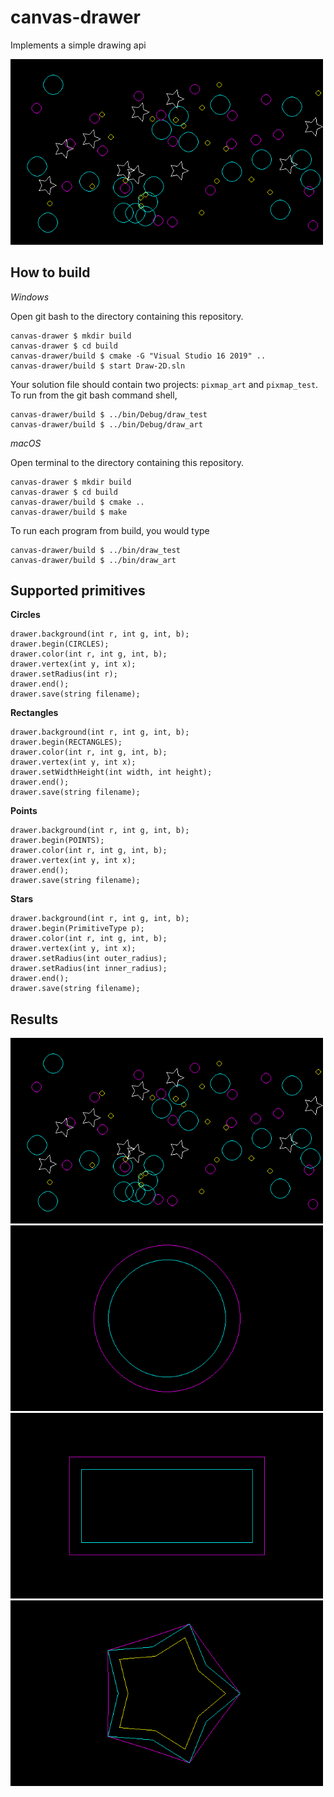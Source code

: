 # canvas-drawer

Implements a simple drawing api

<img src="images/art.png" alt="unique" width="500"/>

## How to build

*Windows*

Open git bash to the directory containing this repository.

```
canvas-drawer $ mkdir build
canvas-drawer $ cd build
canvas-drawer/build $ cmake -G "Visual Studio 16 2019" ..
canvas-drawer/build $ start Draw-2D.sln
```

Your solution file should contain two projects: `pixmap_art` and `pixmap_test`.
To run from the git bash command shell, 

```
canvas-drawer/build $ ../bin/Debug/draw_test
canvas-drawer/build $ ../bin/Debug/draw_art
```

*macOS*

Open terminal to the directory containing this repository.

```
canvas-drawer $ mkdir build
canvas-drawer $ cd build
canvas-drawer/build $ cmake ..
canvas-drawer/build $ make
```

To run each program from build, you would type

```
canvas-drawer/build $ ../bin/draw_test
canvas-drawer/build $ ../bin/draw_art
```

## Supported primitives

**Circles**
```
drawer.background(int r, int g, int, b);
drawer.begin(CIRCLES);
drawer.color(int r, int g, int, b);
drawer.vertex(int y, int x);
drawer.setRadius(int r);
drawer.end();
drawer.save(string filename);
```

**Rectangles**
```
drawer.background(int r, int g, int, b);
drawer.begin(RECTANGLES);
drawer.color(int r, int g, int, b);
drawer.vertex(int y, int x);
drawer.setWidthHeight(int width, int height);
drawer.end();
drawer.save(string filename);
```

**Points**
```
drawer.background(int r, int g, int, b);
drawer.begin(POINTS);
drawer.color(int r, int g, int, b);
drawer.vertex(int y, int x);
drawer.end();
drawer.save(string filename);
```

**Stars**
```
drawer.background(int r, int g, int, b);
drawer.begin(PrimitiveType p);
drawer.color(int r, int g, int, b);
drawer.vertex(int y, int x);
drawer.setRadius(int outer_radius);
drawer.setRadius(int inner_radius);
drawer.end();
drawer.save(string filename);
```

## Results

<img src="images/art.png" alt="unique" width="500"/>
<img src="images/circle-test.png" alt="unique" width="500"/>
<img src="images/rectangle-test.png" alt="unique" width="500"/>
<img src="images/star-test.png" alt="unique" width="500"/>
